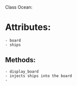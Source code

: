 Class Ocean:

# Attributes:

    - board
    - ships


## Methods:

    - display_board
    - injects ships into the board
    -
